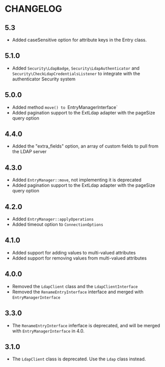 CHANGELOG
=========

5.3
---

 * Added caseSensitive option for attribute keys in the Entry class.

5.1.0
-----

 * Added `Security\LdapBadge`, `Security\LdapAuthenticator` and `Security\CheckLdapCredentialsListener` to integrate with the authenticator Security system

5.0.0
-----

 * Added method `move() to `EntryManagerInterface`
 * Added pagination support to the ExtLdap adapter with the pageSize query option

4.4.0
-----

 * Added the "extra_fields" option, an array of custom fields to pull from the LDAP server

4.3.0
-----

 * Added `EntryManager::move`, not implementing it is deprecated
 * Added pagination support to the ExtLdap adapter with the pageSize query option

4.2.0
-----

 * Added `EntryManager::applyOperations`
 * Added timeout option to `ConnectionOptions`

4.1.0
-----

 * Added support for adding values to multi-valued attributes
 * Added support for removing values from multi-valued attributes

4.0.0
-----

 * Removed the `LdapClient` class and the `LdapClientInterface`
 * Removed the `RenameEntryInterface` interface and merged with `EntryManagerInterface`

3.3.0
-----

 * The `RenameEntryInterface` inferface is deprecated, and will be merged with `EntryManagerInterface` in 4.0.

3.1.0
-----

 * The `LdapClient` class is deprecated. Use the `Ldap` class instead.
